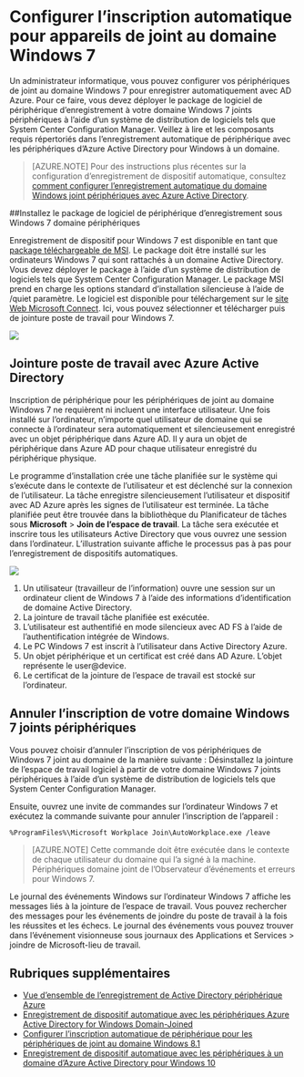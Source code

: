<properties
    pageTitle="# Configurer l’inscription automatique pour appareils de joint au domaine Windows 7 | Microsoft Azure"
    description="Étapes à suivre pour configurer votre domaine Windows 7 rejoint les périphériques pour enregistrer automatiquement avec Azure AD. et les étapes nécessaires pour déployer le package de logiciel de périphérique d’enregistrement à votre domaine Windows 7 joint des périphériques à l’aide d’un système de distribution de logiciels tels que System Center Configuration Manager."
    services="active-directory"
    documentationCenter=""
    authors="femila"
    manager="swadhwa"
    editor=""/>

<tags
    ms.service="active-directory"
    ms.workload="identity"
    ms.tgt_pltfrm="na"
    ms.devlang="na"
    ms.topic="article"
    ms.date="09/21/2016"
    ms.author="MarkVi"/>

# <a name="configure-automatic-device-registration-for-windows-7-domain-joined-devices"></a>Configurer l’inscription automatique pour appareils de joint au domaine Windows 7

Un administrateur informatique, vous pouvez configurer vos périphériques de joint au domaine Windows 7 pour enregistrer automatiquement avec AD Azure. Pour ce faire, vous devez déployer le package de logiciel de périphérique d’enregistrement à votre domaine Windows 7 joints périphériques à l’aide d’un système de distribution de logiciels tels que System Center Configuration Manager. Veillez à lire et les composants requis répertoriés dans l’enregistrement automatique de périphérique avec les périphériques d’Azure Active Directory pour Windows à un domaine.

>[AZURE.NOTE]
 Pour des instructions plus récentes sur la configuration d’enregistrement de dispositif automatique, consultez [comment configurer l’enregistrement automatique du domaine Windows joint périphériques avec Azure Active Directory](active-directory-conditional-access-automatic-device-registration-setup.md).

##<a name="installing-the-device-registration-software-package-on-windows-7-domain-joined-devices"></a>Installez le package de logiciel de périphérique d’enregistrement sous Windows 7 domaine périphériques

Enregistrement de dispositif pour Windows 7 est disponible en tant que [package téléchargeable de MSI](https://connect.microsoft.com/site1164). Le package doit être installé sur les ordinateurs Windows 7 qui sont rattachés à un domaine Active Directory. Vous devez déployer le package à l’aide d’un système de distribution de logiciels tels que System Center Configuration Manager. Le package MSI prend en charge les options standard d’installation silencieuse à l’aide de /quiet paramètre.
Le logiciel est disponible pour téléchargement sur le [site Web Microsoft Connect](https://connect.microsoft.com/site1164). Ici, vous pouvez sélectionner et télécharger puis de jointure poste de travail pour Windows 7.

![](./media/active-directory-conditional-access/device-registration-process-windows7.gif)

## <a name="workplace-join-with-azure-active-directory"></a>Jointure poste de travail avec Azure Active Directory
Inscription de périphérique pour les périphériques de joint au domaine Windows 7 ne requièrent ni incluent une interface utilisateur. Une fois installé sur l’ordinateur, n’importe quel utilisateur de domaine qui se connecte à l’ordinateur sera automatiquement et silencieusement enregistré avec un objet périphérique dans Azure AD. Il y aura un objet de périphérique dans Azure AD pour chaque utilisateur enregistré du périphérique physique.

Le programme d’installation crée une tâche planifiée sur le système qui s’exécute dans le contexte de l’utilisateur et est déclenché sur la connexion de l’utilisateur. La tâche enregistre silencieusement l’utilisateur et dispositif avec AD Azure après les signes de l’utilisateur est terminée.
La tâche planifiée peut être trouvée dans la bibliothèque du Planificateur de tâches sous **Microsoft** > **Join de l’espace de travail**.
La tâche sera exécutée et inscrire tous les utilisateurs Active Directory que vous ouvrez une session dans l’ordinateur.
L’illustration suivante affiche le processus pas à pas pour l’enregistrement de dispositifs automatiques.

![](./media/active-directory-conditional-access/automatic-device-registration-windows7.png)

1. Un utilisateur (travailleur de l’information) ouvre une session sur un ordinateur client de Windows 7 à l’aide des informations d’identification de domaine Active Directory.
1. La jointure de travail tâche planifiée est exécutée.
1. L’utilisateur est authentifié en mode silencieux avec AD FS à l’aide de l’authentification intégrée de Windows.
1. Le PC Windows 7 est inscrit à l’utilisateur dans Active Directory Azure.
1. Un objet périphérique et un certificat est créé dans AD Azure. L’objet représente le user@device.
1. Le certificat de la jointure de l’espace de travail est stocké sur l’ordinateur.

## <a name="unregistering-your-windows-7-domain-joined-devices"></a>Annuler l’inscription de votre domaine Windows 7 joints périphériques

Vous pouvez choisir d’annuler l’inscription de vos périphériques de Windows 7 joint au domaine de la manière suivante : Désinstallez la jointure de l’espace de travail logiciel à partir de votre domaine Windows 7 joints périphériques à l’aide d’un système de distribution de logiciels tels que System Center Configuration Manager.

Ensuite, ouvrez une invite de commandes sur l’ordinateur Windows 7 et exécutez la commande suivante pour annuler l’inscription de l’appareil :

    %ProgramFiles%\Microsoft Workplace Join\AutoWorkplace.exe /leave

>[AZURE.NOTE]
>Cette commande doit être exécutée dans le contexte de chaque utilisateur du domaine qui l’a signé à la machine.
Périphériques domaine joint de l’Observateur d’événements et erreurs pour Windows 7.

Le journal des événements Windows sur l’ordinateur Windows 7 affiche les messages liés à la jointure de l’espace de travail. Vous pouvez rechercher des messages pour les événements de joindre du poste de travail à la fois les réussites et les échecs. Le journal des événements vous pouvez trouver dans l’événement visionneuse sous journaux des Applications et Services > joindre de Microsoft-lieu de travail.

## <a name="additional-topics"></a>Rubriques supplémentaires

- [Vue d’ensemble de l’enregistrement de Active Directory périphérique Azure](active-directory-conditional-access-device-registration-overview.md)
- [Enregistrement de dispositif automatique avec les périphériques Azure Active Directory for Windows Domain-Joined](active-directory-conditional-access-automatic-device-registration.md)
- [Configurer l’inscription automatique de périphérique pour les périphériques de joint au domaine Windows 8.1](active-directory-conditional-access-automatic-device-registration-windows-8-1.md)
- [Enregistrement de dispositif automatique avec les périphériques à un domaine d’Azure Active Directory pour Windows 10](active-directory-azureadjoin-devices-group-policy.md)

